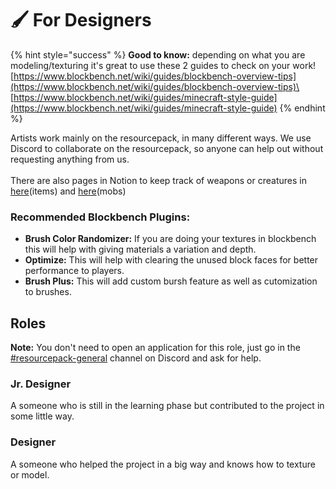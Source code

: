 # 🖌 For Designers

{% hint style="success" %}
**Good to know:** depending on what you are modeling/texturing it's great to use these 2 guides to check on your work!\
[https://www.blockbench.net/wiki/guides/blockbench-overview-tips](https://www.blockbench.net/wiki/guides/blockbench-overview-tips)\
[https://www.blockbench.net/wiki/guides/minecraft-style-guide](https://www.blockbench.net/wiki/guides/minecraft-style-guide)
{% endhint %}

Artists work mainly on the resourcepack, in many different ways. We use Discord to collaborate on the resourcepack, so anyone can help out without requesting anything from us.\
\
There are also pages in Notion to keep track of weapons or creatures in [here](https://www.notion.so/gensokyorealoaded/afc6a9450ab048debb45474e0819e138?v=19d48d004b8e49f19553356274f49e91)(items) and [here](https://www.notion.so/gensokyorealoaded/0f4aa9d48f3e45e5b61e2b49f9f504e2?v=64296c0854104e15b819c6a51687a8ba)(mobs)

### Recommended Blockbench Plugins:

* **Brush Color Randomizer:** If you are doing your textures in blockbench this will help with giving materials a variation and depth.
* **Optimize:** This will help with clearing the unused block faces for better performance to players.
* **Brush Plus:** This will add custom bursh feature as well as cutomization to brushes.

## Roles

**Note:** You don't need to open an application for this role, just go in the [#resourcepack-general](https://discord.com/channels/1013224109473284126/1013240388452089947) channel on Discord and ask for help.

### Jr. Designer

A someone who is still in the learning phase but contributed to the project in some little way.

### Designer

A someone who helped the project in a big way and knows how to texture or model.
